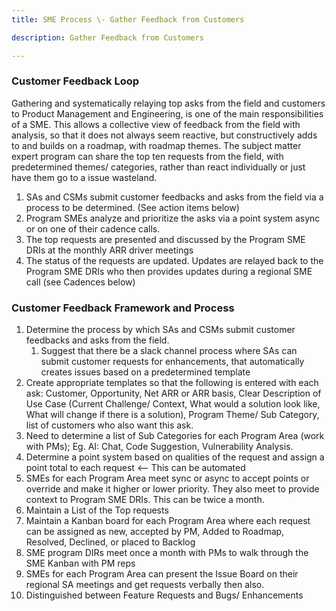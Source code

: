 ```yaml
---
title: SME Process \- Gather Feedback from Customers 

description: Gather Feedback from Customers

---
```


### **Customer Feedback Loop**

Gathering and systematically relaying top asks from the field and customers to Product Management and Engineering, is one of the main responsibilities of a SME. This allows a collective view of feedback from the field with analysis, so that it does not always seem reactive, but constructively adds to and builds on a roadmap, with roadmap themes.  The subject matter expert program can share the top ten requests from the field, with predetermined themes/ categories, rather than react individually or just have them go to a issue wasteland. 

1. SAs and CSMs submit customer feedbacks and asks from the field via a process to be determined. (See action items below)  
2. Program SMEs analyze and prioritize the asks via a point system async or on one of their cadence calls.  
3. The top requests are presented and discussed by the Program SME DRIs at the monthly ARR driver meetings  
4. The status of the requests are updated. Updates are relayed back to the Program SME DRIs who then provides updates during a regional SME call (see Cadences below)

### **Customer Feedback Framework and Process**

1. Determine the process by which SAs and CSMs submit customer feedbacks and asks from the field.  
   1. Suggest that there be a slack channel process where SAs can submit customer requests for enhancements, that automatically creates issues based on a predetermined template  
2. Create appropriate templates so that the following is entered with each ask: Customer, Opportunity, Net ARR or ARR basis, Clear Description of Use Case (Current Challenge/ Context, What would a solution look like, What will change if there is a solution), Program Theme/ Sub Category, list of customers who also want this ask.  
3. Need to determine a list of Sub Categories for each Program Area (work with PMs); Eg. AI: Chat, Code Suggestion, Vulnerability Analysis.  
4. Determine a point system based on qualities of the request and assign a point total to each request \<-- This can be automated  
5. SMEs for each Program Area meet sync or async to accept points or override and make it higher or lower priority. They also meet to provide context to Program SME DRIs. This can be twice a month.  
6. Maintain a List of the Top requests  
7. Maintain a Kanban board for each Program Area where each request can be assigned as new, accepted by PM, Added to Roadmap, Resolved, Declined, or placed to Backlog  
8. SME program DIRs meet once a month with PMs to walk through the SME Kanban with PM reps  
9. SMEs for each Program Area can present the Issue Board on their regional SA meetings and get requests verbally then also.  
10. Distinguished between Feature Requests and Bugs/ Enhancements

